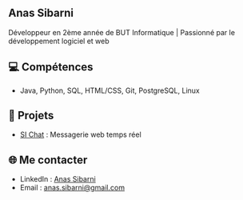 ## Anas Sibarni 

Développeur en 2ème année de BUT Informatique | Passionné par le développement logiciel et web

## 💻 Compétences
- Java, Python, SQL, HTML/CSS, Git, PostgreSQL, Linux

## 📂 Projets
- [SI Chat](https://si-chat.app) : Messagerie web temps réel

## 🌐 Me contacter
- LinkedIn : [Anas Sibarni](https://www.linkedin.com/in/anas-sibarni-b286642b4/)
- Email : anas.sibarni@gmail.com
